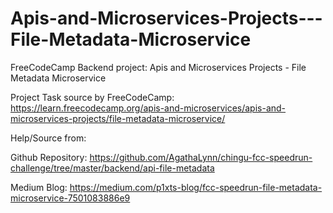 # Apis-and-Microservices-Projects---File-Metadata-Microservice
FreeCodeCamp Backend project: Apis and Microservices Projects - File Metadata Microservice

Project Task source by FreeCodeCamp: https://learn.freecodecamp.org/apis-and-microservices/apis-and-microservices-projects/file-metadata-microservice/

Help/Source from:

Github Repository: https://github.com/AgathaLynn/chingu-fcc-speedrun-challenge/tree/master/backend/api-file-metadata

Medium Blog: https://medium.com/p1xts-blog/fcc-speedrun-file-metadata-microservice-7501083886e9
